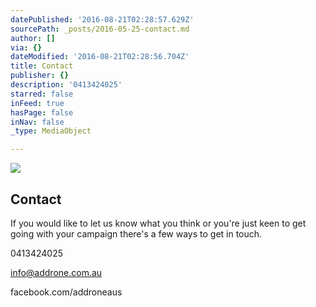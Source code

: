 ```yaml
---
datePublished: '2016-08-21T02:28:57.629Z'
sourcePath: _posts/2016-05-25-contact.md
author: []
via: {}
dateModified: '2016-08-21T02:28:56.704Z'
title: Contact
publisher: {}
description: '0413424025'
starred: false
inFeed: true
hasPage: false
inNav: false
_type: MediaObject

---
```

<article style=""><img src="https://s3-us-west-2.amazonaws.com/the-grid-img/p/a35d8c0c1d7dd40f0af04db1fd5b68f790cda94f.jpg" /><h1>Contact</h1><p>If you would like to let us know what you think or you're just keen to get going with your campaign there's a few ways to get in touch.</p></article>

0413424025

info@addrone.com.au

facebook.com/addroneaus